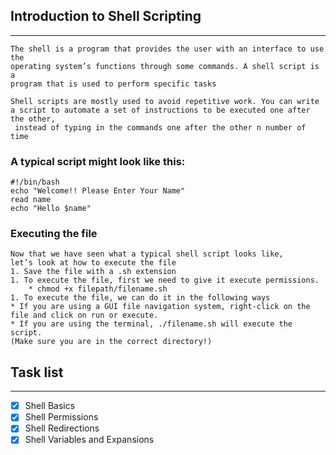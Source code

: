 ## Introduction to Shell Scripting
---
```
The shell is a program that provides the user with an interface to use the 
operating system’s functions through some commands. A shell script is a 
program that is used to perform specific tasks
```
```
Shell scripts are mostly used to avoid repetitive work. You can write 
a script to automate a set of instructions to be executed one after the other,
 instead of typing in the commands one after the other n number of time
```
### A typical script might look like this:
```
#!/bin/bash
echo "Welcome!! Please Enter Your Name"
read name
echo "Hello $name"
```
### Executing the file
```
Now that we have seen what a typical shell script looks like, 
let’s look at how to execute the file
1. Save the file with a .sh extension
1. To execute the file, first we need to give it execute permissions.
	* chmod +x filepath/filename.sh
1. To execute the file, we can do it in the following ways
* If you are using a GUI file navigation system, right-click on the file and click on run or execute.
* If you are using the terminal, ./filename.sh will execute the script. 
(Make sure you are in the correct directory!) 
```
## Task list
---
* [x] Shell Basics
* [x] Shell Permissions
* [x] Shell Redirections
* [x] Shell Variables and Expansions
